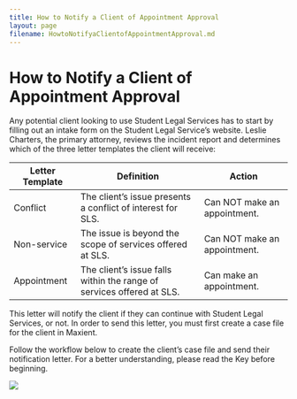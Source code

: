 ```yaml
---
title: How to Notify a Client of Appointment Approval 
layout: page
filename: HowtoNotifyaClientofAppointmentApproval.md 
--- 
```

# How to Notify a Client of Appointment Approval 

Any potential client looking to use Student Legal Services has to start by filling out an intake form on the Student Legal Service’s website. Leslie Charters, the primary attorney, reviews the incident report and determines which of the three letter templates the client will receive:

| Letter Template      | Definition | Action |
| ----------- | ----------- | ----------- |
| Conflict      | The client’s issue presents a conflict of interest for SLS.       | Can NOT make an appointment. | 
| Non-service   | The issue is beyond the scope of services offered at SLS.        | Can NOT make an appointment. |
| Appointment | The client’s issue falls within the range of services offered at SLS. | Can make an appointment. | 

This letter will notify the client if they can continue with Student Legal Services, or not. In order to send this letter, you must first create a case file for the client in Maxient.

Follow the workflow below to create the client’s case file and send their notification letter. For a better understanding, please read the Key before beginning.

![](https://maxienthelp.files.wordpress.com/2019/10/doc-sfd-515-hickey-20.jpg)
